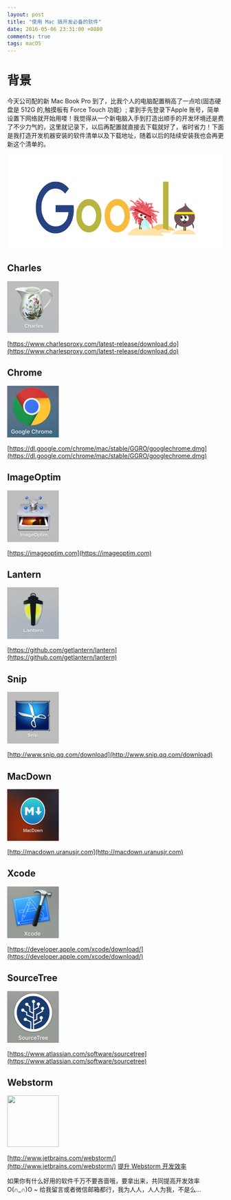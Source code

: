 ```yaml
---
layout: post
title: "使用 Mac 搞开发必备的软件"
date: 2016-05-06 23:31:00 +0800
comments: true
tags: macOS
---
```


# 背景

今天公司配的新 Mac Book Pro 到了，比我个人的电脑配置稍高了一点哈(固态硬盘是 512G 的,触摸板有 Force Touch 功能）; 拿到手先登录下Apple 账号，简单设置下网络就开始用喽！我觉得从一个新电脑入手到打造出顺手的开发环境还是费了不少力气的，这里就记录下，以后再配置就直接去下载就好了，省时省力！下面是我打造开发机器安装的软件清单以及下载地址，随着以后的陆续安装我也会再更新这个清单的。

<img src="/images/201605/06/2016-doodle-fruit-games-day-14-5645577527230464-hp.gif" width="665" height="220">


## Charles

<img src="/images/201605/06/Snip20160506_2.png" width="120" height="120">

[https://www.charlesproxy.com/latest-release/download.do](https://www.charlesproxy.com/latest-release/download.do)

## Chrome

<img src="/images/201605/06/Snip20160506_12.png" width="120" height="120">

[https://dl.google.com/chrome/mac/stable/GGRO/googlechrome.dmg](https://dl.google.com/chrome/mac/stable/GGRO/googlechrome.dmg)

## ImageOptim

<img src="/images/201605/06/Snip20160506_5.png" width="120" height="120">

[https://imageoptim.com](https://imageoptim.com)

## Lantern

<img src="/images/201605/06/Snip20160506_3.png" width="120" height="120">

[https://github.com/getlantern/lantern](https://github.com/getlantern/lantern)


## Snip

<img src="/images/201605/06/Snip20160506_4.png" width="120" height="120">

[http://www.snip.qq.com/download](http://www.snip.qq.com/download)

## MacDown

<img src="/images/201605/06/Snip20160506_10.png" width="120" height="120">

[http://macdown.uranusjr.com](http://macdown.uranusjr.com)

## Xcode

<img src="/images/201605/06/Snip20160506_7.png" width="120" height="120">

[https://developer.apple.com/xcode/download/](https://developer.apple.com/xcode/download/)

## SourceTree

<img src="/images/201605/06/Snip20160506_8.png" width="120" height="120">

[https://www.atlassian.com/software/sourcetree](https://www.atlassian.com/software/sourcetree)

## Webstorm

<img src="/images/201605/06/Snip20180430_21.png" width="120" height="120">

[http://www.jetbrains.com/webstorm/](http://www.jetbrains.com/webstorm/)
[提升 Webstorm 开发效率](/2018/04/29-config-my-webstorm.html)

如果你有什么好用的软件千万不要吝啬哦，要拿出来，共同提高开发效率O(∩_∩)O ~ 给我留言或者微信邮箱都行，我为人人，人人为我，不是么...